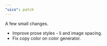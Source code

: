 ```yaml
---
"uico": patch
---
```


A few small changes.

- Improve prose styles - li and image spacing.
- Fix copy color on color generator.
